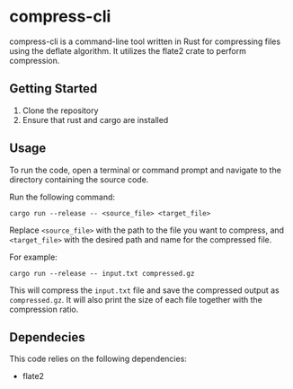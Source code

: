 # compress-cli
compress-cli is a command-line tool written in Rust for compressing files using the deflate algorithm. It utilizes the flate2 crate to perform compression.

## Getting Started
1. Clone the repository
2. Ensure that rust and cargo are installed

## Usage
To run the code, open a terminal or command prompt and navigate to the directory containing the source code.

Run the following command:
```
cargo run --release -- <source_file> <target_file>
```
Replace `<source_file>` with the path to the file you want to compress, and `<target_file>` with the desired path and name for the compressed file.

For example:
```
cargo run --release -- input.txt compressed.gz
```
This will compress the `input.txt` file and save the compressed output as `compressed.gz`.
It will also print the size of each file together with the compression ratio.

## Dependecies
This code relies on the following dependencies:
- flate2